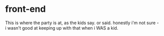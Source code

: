 # front-end
This is where the party is at, as the kids say. or said. honestly i'm not sure - i wasn't good at keeping up with that when i WAS a kid.

